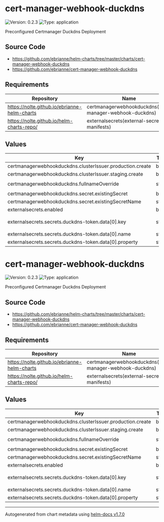 # cert-manager-webhook-duckdns

![Version: 0.2.3](https://img.shields.io/badge/Version-0.2.3-informational?style=flat-square) ![Type: application](https://img.shields.io/badge/Type-application-informational?style=flat-square)

Preconfigured Certmanager Duckdns Deployment

## Source Code

* <https://github.com/ebrianne/helm-charts/tree/master/charts/cert-manager-webhook-duckdns>
* <https://github.com/ebrianne/cert-manager-webhook-duckdns>

## Requirements

| Repository | Name | Version |
|------------|------|---------|
| https://nolte.github.io/ebrianne-helm-charts | certmanagerwebhookduckdns(cert-manager-webhook-duckdns) | 1.2.4 |
| https://nolte.github.io/helm-charts-repo/ | externalsecrets(external-secrets-manifests) | 0.1.1 |

## Values

| Key | Type | Default | Description |
|-----|------|---------|-------------|
| certmanagerwebhookduckdns.clusterIssuer.production.create | bool | `true` |  |
| certmanagerwebhookduckdns.clusterIssuer.staging.create | bool | `true` |  |
| certmanagerwebhookduckdns.fullnameOverride | string | `"cert-manager-webhook-duckdns"` |  |
| certmanagerwebhookduckdns.secret.existingSecret | bool | `true` |  |
| certmanagerwebhookduckdns.secret.existingSecretName | string | `"duckdns-token"` |  |
| externalsecrets.enabled | bool | `true` |  |
| externalsecrets.secrets.duckdns-token.data[0].key | string | `"secrets-tf/data/third-party-services/duckdns.org/api"` |  |
| externalsecrets.secrets.duckdns-token.data[0].name | string | `"token"` |  |
| externalsecrets.secrets.duckdns-token.data[0].property | string | `"token"` |  |

# cert-manager-webhook-duckdns

![Version: 0.2.3](https://img.shields.io/badge/Version-0.2.3-informational?style=flat-square) ![Type: application](https://img.shields.io/badge/Type-application-informational?style=flat-square)

Preconfigured Certmanager Duckdns Deployment

## Source Code

* <https://github.com/ebrianne/helm-charts/tree/master/charts/cert-manager-webhook-duckdns>
* <https://github.com/ebrianne/cert-manager-webhook-duckdns>

## Requirements

| Repository | Name | Version |
|------------|------|---------|
| https://nolte.github.io/ebrianne-helm-charts | certmanagerwebhookduckdns(cert-manager-webhook-duckdns) | 1.2.4 |
| https://nolte.github.io/helm-charts-repo/ | externalsecrets(external-secrets-manifests) | 0.1.1 |

## Values

| Key | Type | Default | Description |
|-----|------|---------|-------------|
| certmanagerwebhookduckdns.clusterIssuer.production.create | bool | `true` |  |
| certmanagerwebhookduckdns.clusterIssuer.staging.create | bool | `true` |  |
| certmanagerwebhookduckdns.fullnameOverride | string | `"cert-manager-webhook-duckdns"` |  |
| certmanagerwebhookduckdns.secret.existingSecret | bool | `true` |  |
| certmanagerwebhookduckdns.secret.existingSecretName | string | `"duckdns-token"` |  |
| externalsecrets.enabled | bool | `true` |  |
| externalsecrets.secrets.duckdns-token.data[0].key | string | `"secrets-tf/data/third-party-services/duckdns.org/api"` |  |
| externalsecrets.secrets.duckdns-token.data[0].name | string | `"token"` |  |
| externalsecrets.secrets.duckdns-token.data[0].property | string | `"token"` |  |

----------------------------------------------
Autogenerated from chart metadata using [helm-docs v1.7.0](https://github.com/norwoodj/helm-docs/releases/v1.7.0)
